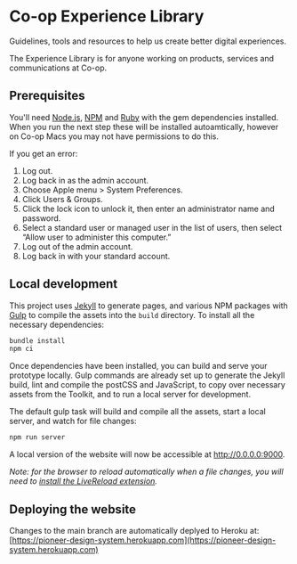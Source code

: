 # Co-op Experience Library

Guidelines, tools and resources to help us create better digital experiences.

The Experience Library is for anyone working on products, services and communications at Co-op.

## Prerequisites
You'll need [Node.js](https://nodejs.org/), [NPM](https://docs.npmjs.com/downloading-and-installing-node-js-and-npm) and [Ruby](https://www.ruby-lang.org/en/) with the gem dependencies installed. When you run the next step these will be installed autoamtically, however on Co-op Macs you may not have permissions to do this. 

If you get an error:

1. Log out.
2. Log back in as the admin account.
3. Choose Apple menu > System Preferences.
4. Click Users & Groups.
5. Click the lock icon to unlock it, then enter an administrator name and password.
6. Select a standard user or managed user in the list of users, then select “Allow user to administer this computer.”
7. Log out of the admin account.
8. Log back in with your standard account.

## Local development

This project uses [Jekyll](http://jekyllrb.com/) to generate pages, and various NPM packages with [Gulp](http://gulpjs.com/) to compile the assets into the `build` directory. To install all the necessary dependencies:

```sh
bundle install
npm ci
```

Once dependencies have been installed, you can build and serve your prototype locally. Gulp commands are already set up to generate the Jekyll build, lint and compile the postCSS and JavaScript, to copy over necessary assets from the Toolkit, and to run a local server for development.

The default gulp task will build and compile all the assets, start a local server, and watch for file changes:

```sh
npm run server
```

A local version of the website will now be accessible at http://0.0.0.0:9000.

_Note: for the browser to reload automatically when a file changes, you will need to [install the LiveReload extension](http://livereload.com/extensions/)._


## Deploying the website

Changes to the main branch are automatically deplyed to Heroku at:
[https://pioneer-design-system.herokuapp.com](https://pioneer-design-system.herokuapp.com)
